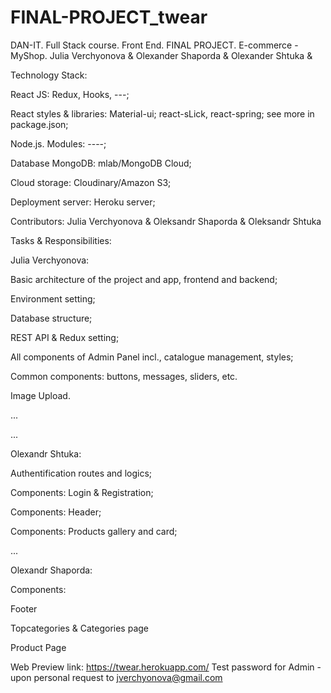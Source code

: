 # FINAL-PROJECT_twear
DAN-IT. Full Stack course. Front End. FINAL PROJECT. E-commerce - MyShop. Julia Verchyonova &amp; Olexander Shaporda &amp;  Olexander Shtuka &amp; 

Technology Stack:

React JS: Redux, Hooks, ---;

React styles & libraries: Material-ui; react-sLick, react-spring; see more in package.json;

Node.js. Modules: ----;

Database MongoDB: mlab/MongoDB Cloud;

Cloud storage: Cloudinary/Amazon S3;

Deployment server: Heroku server;



Contributors: Julia Verchyonova & Oleksandr Shaporda & Oleksandr Shtuka 

Tasks & Responsibilities:


Julia Verchyonova:

Basic architecture of the project and app, frontend and backend;

Environment setting;

Database structure;

REST API & Redux setting;

All components of Admin Panel incl., catalogue management, styles;

Common components: buttons, messages, sliders, etc.

Image Upload.

...

...



Olexandr Shtuka:

Authentification routes and logics;

Components: Login & Registration;

Components: Header;

Components: Products gallery and card;

...




Olexandr Shaporda:

Components:

Footer

Topcategories & Categories page

Product Page







Web Preview link: https://twear.herokuapp.com/
Test password for Admin - upon personal request to jverchyonova@gmail.com
